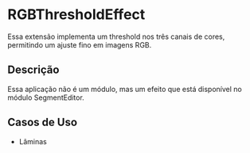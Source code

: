 # RGBThresholdEffect

Essa extensão implementa um threshold nos três canais de cores, permitindo um ajuste fino em imagens RGB.

## Descrição

Essa aplicação não é um módulo, mas um efeito que está disponível no módulo SegmentEditor.

## Casos de Uso

* Lâminas